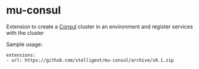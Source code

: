 # mu-consul
Extension to create a [Consul](https://www.consul.io/) cluster in an environment and register services with the cluster

Sample usage: 

```
extensions:
- url: https://github.com/stelligent/mu-consul/archive/v0.1.zip
```



